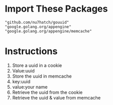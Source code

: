 # Import These Packages
	"github.com/nu7hatch/gouuid"
	"google.golang.org/appengine"
	"google.golang.org/appengine/memcache"

# Instructions
1. Store a uuid in a cookie
  1. Value:uuid
1. Store the uuid in memcache
  1. key:uuid
  1. value:your name 
1. Retrieve the uuid from the cookie
1. Retrieve the uuid & value from memcache